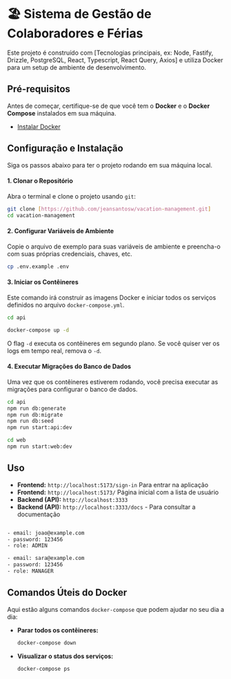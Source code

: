 


# 🏖️ Sistema de Gestão de Colaboradores e Férias

Este projeto é construído com [Tecnologias principais, ex: Node, Fastify, Drizzle, PostgreSQL, React, Typescript, React Query, Axios] 
e utiliza Docker para um setup de ambiente de desenvolvimento.

## Pré-requisitos

Antes de começar, certifique-se de que você tem o **Docker** e o **Docker Compose** instalados em sua máquina.

  * [Instalar Docker](https://docs.docker.com/get-docker/)

## Configuração e Instalação

Siga os passos abaixo para ter o projeto rodando em sua máquina local.

#### 1\. Clonar o Repositório

Abra o terminal e clone o projeto usando `git`:

```bash
git clone [https://github.com/jeansantosw/vacation-management.git]
cd vacation-management
```

#### 2\. Configurar Variáveis de Ambiente

Copie o arquivo de exemplo para suas variáveis de ambiente e preencha-o com suas próprias credenciais, chaves, etc.

```bash
cp .env.example .env
```

#### 3\. Iniciar os Contêineres

Este comando irá construir as imagens Docker e iniciar todos os serviços definidos no arquivo `docker-compose.yml`.

```bash
cd api

docker-compose up -d
```

O flag `-d` executa os contêineres em segundo plano. Se você quiser ver os logs em tempo real, remova o `-d`.

#### 4\. Executar Migrações do Banco de Dados

Uma vez que os contêineres estiverem rodando, você precisa executar as migrações para configurar o banco de dados.

```bash
cd api
npm run db:generate
npm run db:migrate
npm run db:seed
npm run start:api:dev

cd web
npm run start:web:dev
```

## Uso

  - **Frontend:** `http://localhost:5173/sign-in` Para entrar na aplicação
  - **Frontend:** `http://localhost:5173/` Página inicial com a lista de usuário
  - **Backend (API):** `http://localhost:3333`
  - **Backend (API):** `http://localhost:3333/docs` - Para consultar a documentação 


```bash

- email: joao@example.com
- password: 123456
- role: ADMIN

- email: sara@example.com
- password: 123456
- role: MANAGER
```


## Comandos Úteis do Docker

Aqui estão alguns comandos `docker-compose` que podem ajudar no seu dia a dia:

  - **Parar todos os contêineres:**
    ```bash
    docker-compose down
    ```
  - **Visualizar o status dos serviços:**
    ```bash
    docker-compose ps
    ```
